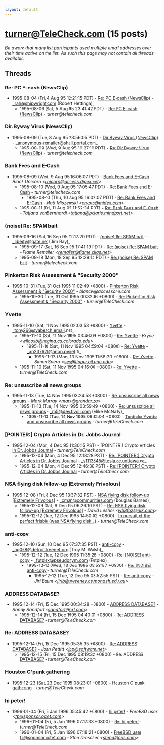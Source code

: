 ```yaml
---
layout: default
---
```


# turner@TeleCheck.com (15 posts)

_Be aware that many list participants used multiple email addresses over their time active on the list. As such this page may not contain all threads available._

## Threads

### Re: PC E-cash (NewsClip)
+ 1995-08-04 (Fri, 4 Aug 95 12:21:15 PDT) - [Re: PC E-cash (NewsClip)](/archive/1995/08/1733749e166ccc8d4fbbbd63acea6a451c1e18099d78d30a889f55447ef39476) - _rah@shipwright.com (Robert Hettinga)_
  + 1995-08-06 (Sat, 5 Aug 95 23:41:42 PDT) - [Re: PC E-cash (NewsClip)](/archive/1995/08/db977268d4e03d030b5682e71b26dc1f44a3d7895478158844bb632b34883dd5) - _turner@telecheck.com_

### Dir.Byway Virus (NewsClip)
+ 1995-08-09 (Tue, 8 Aug 95 23:56:05 PDT) - [Dir.Byway Virus (NewsClip)](/archive/1995/08/a6c837ff638ec0f3baa7374f083321343e8a327733c3bafb88597a75a68e1c18) - _anonymous-remailer@shell.portal.com_
  + 1995-08-09 (Wed, 9 Aug 95 10:27:10 PDT) - [Re: Dir.Byway Virus (NewsClip)](/archive/1995/08/a0eee4037d520418bc40f75ec106f68d9e7886ac8dd59e45a66dd8ab7cc1a653) - _turner@telecheck.com_

### Bank Fees and E-Cash
+ 1995-08-09 (Wed, 9 Aug 95 16:06:07 PDT) - [Bank Fees and E-Cash](/archive/1995/08/505605b866d3745e150bde5ed2e45696e9f8c0b8c1dd7ffc8f92a2d1965439ff) - _Black Unicorn \<unicorn@access.digex.net\>_
  + 1995-08-10 (Wed, 9 Aug 95 17:05:47 PDT) - [Re: Bank Fees and E-Cash](/archive/1995/08/7adde975c71d2b4a07a784642b41e7a1b40fc713c5593f2812a5f773f2d77074) - _turner@telecheck.com_
    + 1995-08-10 (Thu, 10 Aug 95 16:02:07 PDT) - [Re: Bank Fees and E-Cash](/archive/1995/08/787fc764b35aa439758d70a36af332afff2dba42098b3538e730a312e7713c9e) - _Matt Miszewski \<crypto@midex.com\>_
  + 1995-08-11 (Fri, 11 Aug 95 11:52:34 PDT) - [Re: Bank Fees and E-Cash](/archive/1995/08/8193d8a091774d40ef01a2548ce2dab8dbb3b1b572d8523d3ab4f819dd434714) - _Tatjana vonBernhardi \<tatjana@polaris.mindport.net\>_

### (noise) Re: SPAM bait
+ 1995-09-16 (Sat, 16 Sep 95 12:17:20 PDT) - [(noise) Re: SPAM bait](/archive/1995/09/76e69d6f0dbab6a740c53513c5924ba8cdae7ef34591d00a955eb84a3bb218c9) - _liberty@gate.net (Jim Ray)_
  + 1995-09-17 (Sat, 16 Sep 95 17:41:19 PDT) - [Re: (noise) Re: SPAM bait](/archive/1995/09/11e37b57e828d9a2ac44919462aecb75df5b41de05720732cb2a475fb77eb758) - _Flame Remailer \<remailer@flame.alias.net\>_
  + 1995-09-18 (Mon, 18 Sep 95 12:29:14 PDT) - [Re: (noise) Re: SPAM bait](/archive/1995/09/17a097aeb9fc71fe2244fcbe6446f6ed4e7fd206d8e8b30cd6055a214eab3fee) - _turner@telecheck.com_

### Pinkerton Risk Assessment & "Security 2000"
+ 1995-10-31 (Tue, 31 Oct 1995 11:02:49 +0800) - [Pinkerton Risk Assessment & "Security 2000"](/archive/1995/10/c9eb9800092b8b5db701b9a793439d6d00ae204a8bcd9513e8bf00fd729b4836) - _blancw@accessone.com_
  + 1995-10-30 (Tue, 31 Oct 1995 00:32:16 +0800) - [Re: Pinkerton Risk Assessment & "Security 2000"](/archive/1995/10/64be91ad11ff48cfaae35b7c5bd47ec8cf20810bfb64d8e55fd78ef06545724e) - _turner@TeleCheck.com_

### Yvette
+ 1995-11-10 (Sat, 11 Nov 1995 02:03:53 +0800) - [Yvette](/archive/1995/11/17c25ded07739371699b67606c542a01b1ac61c0fb8fbeb757e87951321eeb30) - _tony266@vabeach.email.net_
  + 1995-11-10 (Sat, 11 Nov 1995 03:46:09 +0800) - [Re: Yvette](/archive/1995/11/9d8205f7d199b0b51a4f9610eabb0e3453bb123d1cd8d04c3137a761ad5b4d2c) - _Bryce \<wilcoxb@nagina.cs.colorado.edu\>_
    + 1995-11-10 (Sat, 11 Nov 1995 04:59:04 +0800) - [Re: Yvette](/archive/1995/11/5061cbcbd0a5c9bdbd4d795a34862bae47cdedc18cd375c06f6c29cc86df79a2) - _an237621@anon.penet.fi_
      + 1995-11-13 (Mon, 13 Nov 1995 11:56:20 +0800) - [Re: Yvette](/archive/1995/11/6438ca5d055515aafa929c1845d915fbfef360f31cc39087c7db0769d98e90cc) - _Simon Spero \<ses@tipper.oit.unc.edu\>_
  + 1995-11-10 (Sat, 11 Nov 1995 04:16:00 +0800) - [Re: Yvette](/archive/1995/11/e07a1a25f5aedf3bf0a51621beaadedf93fd7941b482b48773d6ef8d0e782ffe) - _turner@TeleCheck.com_

### Re: unsuscribe all news groups
+ 1995-11-13 (Tue, 14 Nov 1995 03:24:53 +0800) - [Re: unsuscribe all news groups](/archive/1995/11/c259d5c9159b378d40753989197d0df64feca69396a65c085176b78aa6d98f8a) - _Mark Murray \<mark@grondar.za\>_
  + 1995-11-13 (Tue, 14 Nov 1995 03:59:49 +0800) - [Re: unsuscribe all news groups](/archive/1995/11/2bf666a60628bf6b53b10c95b459f319af8868753e7082c1de7778330d1daa21) - _m5@dev.tivoli.com (Mike McNally)_
    + 1995-11-13 (Tue, 14 Nov 1995 06:12:04 +0800) - [Tenticle: Yvette and unsuscribe all news groups](/archive/1995/11/98db59caba04f4b6345251ac01348e82851bd02310adc0dfff794e8345d0d9d5) - _turner@TeleCheck.com_

### [POINTER:] Crypto Articles in Dr. Jobbs Journal
+ 1995-12-04 (Mon, 4 Dec 95 11:30:15 PST) - [[POINTER:] Crypto Articles in Dr. Jobbs Journal](/archive/1995/12/9f9340a8668be1fec158958bc2b707bf0b39df919a27ade0514d6b92bced56b2) - _turner@TeleCheck.com_
  + 1995-12-04 (Mon, 4 Dec 95 12:18:28 PST) - [Re: [POINTER:] Crypto Articles in Dr. Jobbs Journal](/archive/1995/12/0a9a7f5f525aa1af0e32586d8707528fa646d8f0415e80198ca50e892cb90652) - _s1113645@tesla.cc.uottawa.ca_
  + 1995-12-04 (Mon, 4 Dec 95 12:46:38 PST) - [Re: [POINTER:] Crypto Articles in Dr. Jobbs Journal](/archive/1995/12/fbc1406bf3cb1a13ed864699b536c3c1f080d0f6432a9a7769f1e370ce25ef7f) - _turner@TeleCheck.com_

### NSA flying disk follow-up [Extremely Frivolous]
+ 1995-12-08 (Fri, 8 Dec 95 13:37:32 PST) - [NSA flying disk follow-up [Extremely Frivolous]](/archive/1995/12/7888f80432b46c8da0db188e4760ccb66a9a2756e2c2bbcd9a574afb0183f60c) - _cman@communities.com (Douglas Barnes)_
  + 1995-12-09 (Sat, 9 Dec 95 06:26:10 PST) - [Re: NSA flying disk follow-up [Extremely Frivolous]](/archive/1995/12/c88770288d2186d8d986ee46aa58c939bb788304a5a300978f180b577bb62328) - _David Lesher \<wb8foz@nrk.com\>_
  + 1995-12-12 (Tue, 12 Dec 1995 14:50:02 +0800) - [In pursuit of the perfect frisbie (was NSA flying disk...)](/archive/1995/12/6090bed0512364e74e31490608024e6c63e451221afa28e9e5fa4f5543dce6ea) - _turner@TeleCheck.com_

### anti-copy
+ 1995-12-10 (Sun, 10 Dec 95 07:37:35 PST) - [anti-copy](/archive/1995/12/d89cf66b594d234abcf2ce94cf5f735587f995c11b39528b8af70092c0de72d2) - _aq068@detroit.freenet.org (Troy M. Walsh)_
  + 1995-12-12 (Tue, 12 Dec 1995 11:35:26 +0800) - [Re: [NOISE] anti-copy](/archive/1995/12/c44690688e6029dd95925fc1f2fb68e2006f2a36986791578ffb8349ba15f3d5) - _futplex@pseudonym.com (Futplex)_
    + 1995-12-12 (Wed, 13 Dec 1995 05:53:57 +0800) - [Re: [NOISE] anti-copy](/archive/1995/12/9d6fbb0fe89942e8ef1c88c7611c9c1cd82b7e65178c7332848fce1ec5e42072) - _turner@TeleCheck.com_
      + 1995-12-12 (Tue, 12 Dec 95 03:52:55 PST) - [Re: anti-copy](/archive/1995/12/fc4ef8170f47e25a859ac8e67d82c04da8fb380f15939c63755111ca7aee3580) - _Jiri Baum \<jirib@sweeney.cs.monash.edu.au\>_

### ADDRESS DATABASE?
+ 1995-12-14 (Fri, 15 Dec 1995 00:34:28 +0800) - [ADDRESS DATABASE?](/archive/1995/12/667a9eeb0e679d82694dec3b9ed5459eea5da4cf8a2c24ae692e407ceeffcccd) - _Sandy Sandfort \<sandfort@crl.com\>_
  + 1995-12-14 (Fri, 15 Dec 1995 04:40:01 +0800) - [Re: ADDRESS DATABASE?](/archive/1995/12/90528012e5787195c1fc5d3c7643ad2dffca0f17e16f8f6c18a8e1349f9d3201) - _turner@TeleCheck.com_

### Re: ADDRESS DATABASE?
+ 1995-12-14 (Fri, 15 Dec 1995 05:35:35 +0800) - [Re: ADDRESS DATABASE?](/archive/1995/12/c6be87bd7c7bdea444d582c10ac2dbc52066e6b634acacf4a5414a80803ad1be) - _John Pettitt \<jpp@software.net\>_
  + 1995-12-15 (Fri, 15 Dec 1995 08:19:32 +0800) - [Re: ADDRESS DATABASE?](/archive/1995/12/d1567613e2a5c52fad0447be1c61af86392e6731dbd9b819cf4893919610934e) - _turner@TeleCheck.com_

### Houston C'punk gathering
+ 1995-12-23 (Sat, 23 Dec 1995 08:23:01 +0800) - [Houston C'punk gathering](/archive/1995/12/50181fce0ab1606a03362438b6ea6a5d9c3468a1874fa42454e791fdbaa42a00) - _turner@TeleCheck.com_

### hi peter!
+ 1996-01-04 (Fri, 5 Jan 1996 05:45:42 +0800) - [hi peter!](/archive/1996/01/0c9756055b92e565cb488152b75b5b22718700bc1e3795e22c3abbb81569ef05) - _FreeBSD user \<fb@sponsor.octet.com\>_
  + 1996-01-04 (Fri, 5 Jan 1996 07:17:33 +0800) - [Re: hi peter!](/archive/1996/01/8b70cfc14d709f4cd5de97d76d57e4044bd5947849333f5892d13c2c349b0d50) - _turner@TeleCheck.com_
  + 1996-01-04 (Fri, 5 Jan 1996 07:18:21 +0800) - [FreeBSD user <fb@sponsor.octet.com>](/archive/1996/01/2d8287924be6d6b96e84b757901efeca8b300bf6b54f5cf45ec081c15093c9ac) - _Sten Drescher \<stend@cris.com\>_

